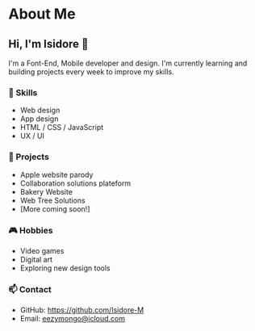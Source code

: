 # About Me

## Hi, I'm Isidore 👋

I'm a Font-End, Mobile developer and design. I'm currently learning and building projects every week to improve my skills.

### 💼 Skills
- Web design
- App design
- HTML / CSS / JavaScript
- UX / UI

### 📂 Projects
- Apple website parody
- Collaboration solutions plateform
- Bakery Website
- Web Tree Solutions
- [More coming soon!]

### 🎮 Hobbies
- Video games
- Digital art
- Exploring new design tools

### 📫 Contact
- GitHub: https://github.com/Isidore-M
- Email: eezymongo@icloud.com